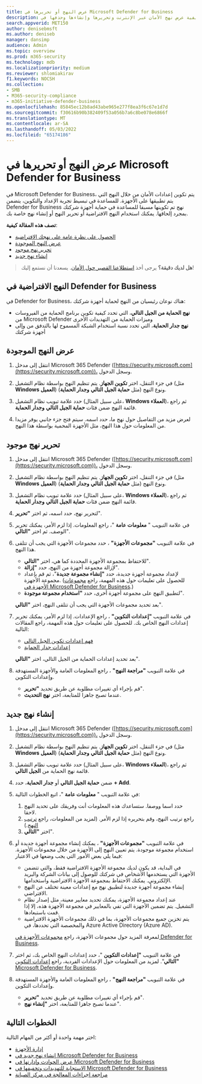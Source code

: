 ```yaml
---
title: عرض النهج أو تحريرها في Microsoft Defender for Business
description: تعرف على كيفية عرض نهج الأمان عبر الإنترنت وتحريرها وإنشاءها وحذفها في Defender for Business. حماية أجهزتك باستخدام نهج الأمان.
search.appverid: MET150
author: denisebmsft
ms.author: deniseb
manager: dansimp
audience: Admin
ms.topic: overview
ms.prod: m365-security
ms.technology: mdb
ms.localizationpriority: medium
ms.reviewer: shlomiakirav
f1.keywords: NOCSH
ms.collection:
- SMB
- M365-security-compliance
- m365-initiative-defender-business
ms.openlocfilehash: 85845ec12b8ad43abe965e277f8ea3f6c67e1d7d
ms.sourcegitcommit: f30616b90b382409f53a056b7a6c8be078e6866f
ms.translationtype: MT
ms.contentlocale: ar-SA
ms.lasthandoff: 05/03/2022
ms.locfileid: "65174186"
---
```

# <a name="view-or-edit-policies-in-microsoft-defender-for-business"></a>عرض النهج أو تحريرها في Microsoft Defender for Business

في Microsoft Defender for Business، يتم تكوين إعدادات الأمان من خلال النهج التي يتم تطبيقها على الأجهزة. للمساعدة في تبسيط تجربة الإعداد والتكوين، يتضمن Defender for Business نهج تم تكوينها مسبقا للمساعدة في حماية أجهزة شركتك بمجرد إلحاقها. يمكنك استخدام النهج الافتراضية أو تحرير النهج أو إنشاء نهج خاصة بك.

**تصف هذه المقالة كيفية**:

- [الحصول على نظرة عامة على نهجك الافتراضية](#default-policies-in-defender-for-business)
- [عرض النهج الموجودة](#view-your-existing-policies)
- [تحرير نهج موجود](#edit-an-existing-policy)
- [إنشاء نهج جديد](#create-a-new-policy)

>
> **هل لديك دقيقة؟**
> يرجى أخذ <a href="https://microsoft.qualtrics.com/jfe/form/SV_0JPjTPHGEWTQr4y" target="_blank">استطلاعنا القصير حول الأمان</a>. يسعدنا أن نستمع إليك!
>

## <a name="default-policies-in-defender-for-business"></a>النهج الافتراضية في Defender for Business

في Defender for Business، هناك نوعان رئيسيان من النهج لحماية أجهزة شركتك:

- **نهج الحماية من الجيل التالي**، التي تحدد كيفية تكوين برنامج الحماية من الفيروسات من Microsoft Defender وميزات الحماية من التهديدات الأخرى
- **نهج جدار الحماية**، التي تحدد نسبة استخدام الشبكة المسموح لها بالتدفق من وإلى أجهزة شركتك


## <a name="view-your-existing-policies"></a>عرض النهج الموجودة

1. انتقل إلى مدخل Microsoft 365 Defender ([https://security.microsoft.com](https://security.microsoft.com))، وسجل الدخول. 

2. في جزء التنقل، اختر **تكوين الجهاز**. يتم تنظيم النهج بواسطة نظام التشغيل (مثل **Windows العميل**) ونوع النهج (مثل **حماية الجيل التالي** **وجدار الحماية**). 

3. حدد علامة تبويب نظام التشغيل (على سبيل المثال، **Windows العملاء**)، ثم راجع قائمة النهج ضمن فئات **حماية الجيل التالي** **وجدار الحماية**. 

4. لعرض مزيد من التفاصيل حول نهج ما، حدد اسمه. سيتم فتح جزء جانبي يوفر مزيدا من المعلومات حول هذا النهج، مثل الأجهزة المحمية بواسطة هذا النهج.

## <a name="edit-an-existing-policy"></a>تحرير نهج موجود

1. انتقل إلى مدخل Microsoft 365 Defender ([https://security.microsoft.com](https://security.microsoft.com))، وسجل الدخول. 

2. في جزء التنقل، اختر **تكوين الجهاز**. يتم تنظيم النهج بواسطة نظام التشغيل (مثل **Windows العميل**) ونوع النهج (مثل **حماية الجيل التالي** **وجدار الحماية**). 

3. حدد علامة تبويب نظام التشغيل (على سبيل المثال، **Windows العملاء**)، ثم راجع قائمة النهج ضمن فئات **حماية الجيل التالي** **وجدار الحماية**. 

4. لتحرير نهج، حدد اسمه، ثم اختر **"تحرير**".

5. في علامة التبويب " **معلومات عامة** "، راجع المعلومات. إذا لزم الأمر، يمكنك تحرير الوصف. ثم اختر **"التالي**".

6. في علامة التبويب **"مجموعات الأجهزة"** ، حدد مجموعات الأجهزة التي يجب أن تتلقى هذا النهج.  

   - للاحتفاظ بمجموعة الأجهزة المحددة كما هي، اختر **"التالي**".
   - لإزالة مجموعة أجهزة من النهج، حدد **"إزالة**".
   - لإعداد مجموعة أجهزة جديدة، حدد **"إنشاء مجموعة جديدة**"، ثم قم بإعداد مجموعة الأجهزة. (للحصول على تعليمات حول هذه المهمة، راجع [مجموعات الأجهزة في Microsoft Defender for Business](mdb-create-edit-device-groups.md).)
   - لتطبيق النهج على مجموعة أجهزة أخرى، حدد **"استخدام مجموعة موجودة**".

   بعد تحديد مجموعات الأجهزة التي يجب أن تتلقى النهج، اختر **"التالي**".

7. في علامة التبويب **"إعدادات التكوين"** ، راجع الإعدادات. إذا لزم الأمر، يمكنك تحرير إعدادات النهج الخاص بك. للحصول على تعليمات حول هذه المهمة، راجع المقالات التالية: 

   - [فهم إعدادات تكوين الجيل التالي](mdb-next-gen-configuration-settings.md)   
   - [إعدادات جدار الحماية](mdb-firewall.md)

   بعد تحديد إعدادات الحماية من الجيل التالي، اختر **"التالي**".

8. في علامة التبويب **"مراجعة النهج"** ، راجع المعلومات العامة والأجهزة المستهدفة وإعدادات التكوين. 

   - قم بإجراء أي تغييرات مطلوبة عن طريق تحديد **"تحرير**".
   - عندما تصبح جاهزا للمتابعة، اختر **نهج التحديث**.

## <a name="create-a-new-policy"></a>إنشاء نهج جديد

1. انتقل إلى مدخل Microsoft 365 Defender ([https://security.microsoft.com](https://security.microsoft.com))، وسجل الدخول. 

2. في جزء التنقل، اختر **تكوين الجهاز**. يتم تنظيم النهج بواسطة نظام التشغيل (مثل **Windows العميل**) ونوع النهج (مثل **حماية الجيل التالي** **وجدار الحماية**). 

3. حدد علامة تبويب نظام التشغيل (على سبيل المثال، **Windows العملاء**)، ثم راجع قائمة نهج الحماية من **الجيل التالي**. 

4. ضمن **حماية الجيل التالي** أو **جدار الحماية**، حدد **+ Add**.

5. في علامة التبويب " **معلومات عامة** "، اتبع الخطوات التالية:

   1. حدد اسما ووصفا. ستساعدك هذه المعلومات أنت وفريقك على تحديد النهج لاحقا.
   2. راجع ترتيب النهج، وقم بتحريره إذا لزم الأمر. (لمزيد من المعلومات، راجع [ترتيب النهج](mdb-policy-order.md).)
   3. اختر **"التالي**". 

7. في علامة التبويب **"مجموعات الأجهزة"** ، يمكنك إنشاء مجموعة أجهزة جديدة أو استخدام مجموعة موجودة. يتم تعيين النهج إلى الأجهزة من خلال مجموعات الأجهزة. فيما يلي بعض الأمور التي يجب وضعها في الاعتبار:

   - في البداية، قد يكون لديك مجموعة الأجهزة الافتراضية فقط، والتي تتضمن الأجهزة التي يستخدمها الأشخاص في شركتك للوصول إلى بيانات الشركة والبريد الإلكتروني. يمكنك الاحتفاظ بمجموعة الأجهزة الافتراضية واستخدامها.
   - إنشاء مجموعة أجهزة جديدة لتطبيق نهج مع إعدادات معينة تختلف عن النهج الافتراضي. 
   - عند إعداد مجموعة الأجهزة، يمكنك تحديد معايير معينة، مثل إصدار نظام التشغيل. يتم تضمين الأجهزة التي تفي بالمعايير في مجموعة الأجهزة هذه، إلا إذا قمت باستبعادها. 
   - يتم تخزين جميع مجموعات الأجهزة، بما في ذلك مجموعات الأجهزة الافتراضية والمخصصة التي تحددها، في Azure Active Directory (Azure AD).

   لمعرفة المزيد حول مجموعات الأجهزة، راجع [مجموعات الأجهزة في Defender for Business](mdb-create-edit-device-groups.md).

8. في علامة التبويب **"إعدادات التكوين** "، حدد إعدادات النهج الخاص بك، ثم اختر **"التالي**". لمزيد من المعلومات حول الإعدادات الفردية، راجع [إعدادات التكوين Microsoft Defender for Business](mdb-next-gen-configuration-settings.md).

9. في علامة التبويب **"مراجعة النهج"** ، راجع المعلومات العامة والأجهزة المستهدفة وإعدادات التكوين. 

   - قم بإجراء أي تغييرات مطلوبة عن طريق تحديد **"تحرير**".
   - عندما تصبح جاهزا للمتابعة، اختر **"إنشاء نهج**".


## <a name="next-steps"></a>الخطوات التالية

اختر مهمة واحدة أو أكثر من المهام التالية:

- [إدارة الأجهزة](mdb-manage-devices.md)
- [إنشاء نهج جديد في Microsoft Defender for Business](mdb-create-new-policy.md)
- [عرض الحوادث وإدارتها في Microsoft Defender for Business](mdb-view-manage-incidents.md)
- [الاستجابة للتهديدات وتخفيفها في Microsoft Defender for Business](mdb-respond-mitigate-threats.md)
- [مراجعة إجراءات المعالجة في مركز الصيانة](mdb-review-remediation-actions.md)